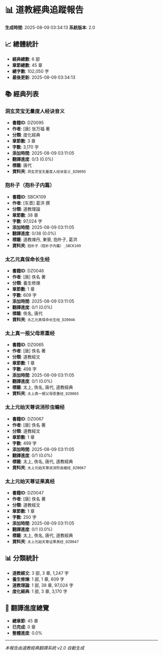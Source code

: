 # 📊 道教經典追蹤報告

**生成時間**: 2025-08-09 03:34:13
**系統版本**: 2.0

## 📈 總體統計

- **經典總數**: 6 部
- **章節總數**: 45 章
- **總字數**: 102,050 字
- **最後更新**: 2025-08-09 03:34:13

## 📚 經典列表

### 洞玄灵宝无量度人经诀音义

- **書籍ID**: DZ0095
- **作者**: [唐] 张万福 著
- **分類**: 度化經典
- **章節數**: 3 章
- **字數**: 3,170 字
- **添加時間**: 2025-08-09 03:11:05
- **翻譯進度**: 0/3 (0.0%)
- **標籤**: 唐代
- **資料夾**: `洞玄灵宝无量度人经诀音义_DZ0095`

### 抱朴子（抱朴子内篇）

- **書籍ID**: SBCK109
- **作者**: [东晋] 葛洪 撰
- **分類**: 道教理論
- **章節數**: 38 章
- **字數**: 97,024 字
- **添加時間**: 2025-08-09 03:11:05
- **翻譯進度**: 0/38 (0.0%)
- **標籤**: 道教煉丹, 東晉, 抱朴子, 葛洪
- **資料夾**: `抱朴子（抱朴子内篇）_SBCK109`

### 太乙元真保命长生经

- **書籍ID**: DZ0046
- **作者**: [唐] 佚名 著
- **分類**: 養生修煉
- **章節數**: 1 章
- **字數**: 609 字
- **添加時間**: 2025-08-09 03:11:05
- **翻譯進度**: 0/1 (0.0%)
- **標籤**: 佚名, 唐代
- **資料夾**: `太乙元真保命长生经_DZ0046`

### 太上真一报父母恩重经

- **書籍ID**: DZ0065
- **作者**: [唐] 佚名 著
- **分類**: 道教經文
- **章節數**: 1 章
- **字數**: 498 字
- **添加時間**: 2025-08-09 03:11:05
- **翻譯進度**: 0/1 (0.0%)
- **標籤**: 太上, 佚名, 唐代, 道教經典
- **資料夾**: `太上真一报父母恩重经_DZ0065`

### 太上元始天尊说消殄虫蝗经

- **書籍ID**: DZ0067
- **作者**: [唐] 佚名 著
- **分類**: 道教經文
- **章節數**: 1 章
- **字數**: 499 字
- **添加時間**: 2025-08-09 03:11:05
- **翻譯進度**: 0/1 (0.0%)
- **標籤**: 太上, 佚名, 唐代, 道教經典
- **資料夾**: `太上元始天尊说消殄虫蝗经_DZ0067`

### 太上元始天尊证果真经

- **書籍ID**: DZ0047
- **作者**: [唐] 佚名 著
- **分類**: 道教經文
- **章節數**: 1 章
- **字數**: 250 字
- **添加時間**: 2025-08-09 03:11:05
- **翻譯進度**: 0/1 (0.0%)
- **標籤**: 太上, 佚名, 唐代, 道教經典
- **資料夾**: `太上元始天尊证果真经_DZ0047`

## 📊 分類統計

- **道教經文**: 3 部, 3 章, 1,247 字
- **養生修煉**: 1 部, 1 章, 609 字
- **道教理論**: 1 部, 38 章, 97,024 字
- **度化經典**: 1 部, 3 章, 3,170 字


## 🎯 翻譯進度總覽

- **總章節**: 45 章
- **已完成**: 0 章
- **整體進度**: 0.0%

---
*本報告由道教經典翻譯系統 v2.0 自動生成*
